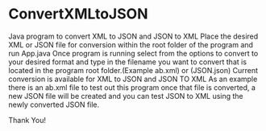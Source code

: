 # ConvertXMLtoJSON
Java program to convert XML to JSON and JSON to XML
Place the desired XML or JSON file for conversion within the root folder of the program and run App.java
Once program is running select from the options to convert to your desired format and type in the filename you want to convert that is located in the program root folder.(Example ab.xml) or (JSON.json)
Current conversion is available for XML to JSON and JSON TO XML
As an example there is an ab.xml file to test out this program once that file is converted, a new JSON file will be created and you can test JSON to XML using the newly converted JSON file.

Thank You!
